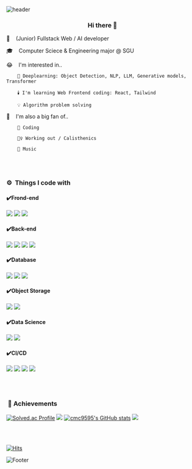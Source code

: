 ![header](https://capsule-render.vercel.app/api?type=waving&color=auto&height=150&section=header&text=WELCOME%202024&fontSize=30)

### <center> Hi there 👋</center>

 
🌱&nbsp;&nbsp;&nbsp; (Junior) Fullstack Web / AI developer

🎓️&nbsp;&nbsp;&nbsp; Computer Sciece & Engineering major @ SGU

😂&nbsp;&nbsp;&nbsp; I'm interested in..  
```
    🧠 Deeplearning: Object Detection, NLP, LLM, Generative models, Transformer

    🕯️ I'm learning Web Frontend coding: React, Tailwind

    💡 Algorithm problem solving
```


🍄&nbsp;&nbsp;&nbsp; I'm also a big fan of..  
```
    🐤️ Coding 

    🏋‍♀️️ Working out / Calisthenics

    🎸️ Music
```


<br/><br/>

### ⚙️&nbsp; Things I code with
#### ✔️Frond-end
<img src="https://img.shields.io/badge/React-61DAFB?style=flat&logo=React&logoColor=white"/> <img src="https://img.shields.io/badge/Vue.js-4FC08D?style=flat&logo=Vue.js&logoColor=white"/> <img src="https://img.shields.io/badge/Bootstrap-7952B3?style=flat&logo=Bootstrap&logoColor=white"/>

#### ✔️Back-end
<img src="https://img.shields.io/badge/Django-092E20?style=flat&logo=Django&logoColor=white"/> <img src="https://img.shields.io/badge/FastAPI-009688?style=flat&logo=FastAPI&logoColor=white"/> <img src="https://img.shields.io/badge/Flask-000000?style=flat&logo=Flask&logoColor=white"/> <img src="https://img.shields.io/badge/SpringBoot-6DB33F?style=flat&logo=SpringBoot&logoColor=white"/>


#### ✔️Database
<img src="https://img.shields.io/badge/MongoDB-47A248?style=flat&logo=MongoDB&logoColor=white"/> <img src="https://img.shields.io/badge/PostgreSQL-4169E1?style=flat&logo=PostgreSQL&logoColor=white"/> <img src="https://img.shields.io/badge/MySQL-4479A1?style=flat&logo=MySQL&logoColor=white"/>


#### ✔️Object Storage
<img src="https://img.shields.io/badge/Redis-DC382D?style=flat&logo=Redis&logoColor=white"/> <img src="https://img.shields.io/badge/MinIO-C72E49?style=flat&logo=MinIO&logoColor=white"/>

#### ✔️Data Science
<img src="https://img.shields.io/badge/Python-3776AB?style=flat&logo=Python&logoColor=white"/> <img src="https://img.shields.io/badge/Jupyter-F37626?style=flat&logo=Jupyter&logoColor=white"/>

#### ✔️CI/CD
<img src="https://img.shields.io/badge/Docker-2496ED?style=flat&logo=Docker&logoColor=white"/> <img src="https://img.shields.io/badge/Kubernetes-326CE5?style=flat&logo=Kubernetes&logoColor=white"/> <img src="https://img.shields.io/badge/Git-F05032?style=flat&logo=Git&logoColor=white"/> <img src="https://img.shields.io/badge/Ubuntu-E95420?style=flat&logo=Ubuntu&logoColor=white"/>


<br/><br/>
### &nbsp;🎯 Achievements

[![Solved.ac Profile](http://mazassumnida.wtf/api/v2/generate_badge?boj=cmc9595)](https://solved.ac/cmc9595)
<img src="http://mazandi.herokuapp.com/api?handle=cmc9595&theme=warm"/>
[![cmc9595's GitHub stats](https://github-readme-stats.vercel.app/api?username=cmc9595&card_width=350&line_height=20)](https://github.com/cmc9595/github-readme-stats)
<img src = "https://github-readme-stats.vercel.app/api/top-langs/?username=cmc9595&layout=compact&theme=buefy"/> 
<!--
**cmc9595/cmc9595** is a ✨ _special_ ✨ repository because its `README.md` (this file) appears on your GitHub profile.

Here are some ideas to get you started:

- 🔭 I’m currently working on ...
- 🌱 I’m currently learning ...
- 👯 I’m looking to collaborate on ...
- 🤔 I’m looking for help with ...
- 💬 Ask me about ...
- 📫 How to reach me: ...
- 😄 Pronouns: ...
- ⚡ Fun fact: ...
-->

<br/><br/>

[![Hits](https://hits.seeyoufarm.com/api/count/incr/badge.svg?url=https%3A%2F%2Fgithub.com%2Fcmc9595&count_bg=%2379C83D&title_bg=%23555555&icon=&icon_color=%23E7E7E7&title=hits&edge_flat=false)](https://hits.seeyoufarm.com)

![Footer](https://capsule-render.vercel.app/api?type=waving&color=auto&height=200&section=footer&text)

